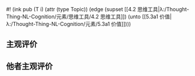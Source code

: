 #! (ink pub (T i) (attr (type Topic)) (edge (supset [[4.2 思维工具|λ:/Thought-Thing-NL-Cognition/元素/思维工具/4.2 思维工具]]) (unto [[5.3a1 价值|λ:/Thought-Thing-NL-Cognition/元素/5.3a1 价值]])))


## 主观评价


## 他者主观评价